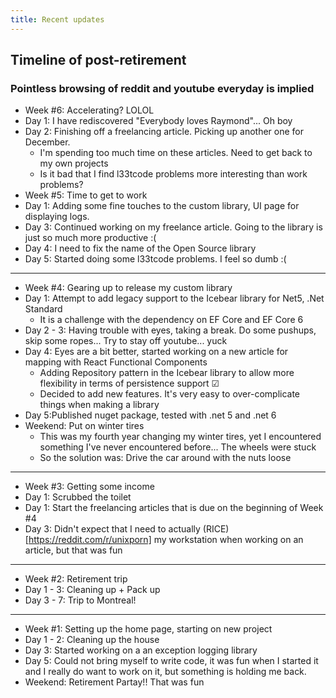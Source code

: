 ```yaml
---
title: Recent updates
---
```


## Timeline of post-retirement
### Pointless browsing of reddit and youtube everyday is implied
- Week #6: Accelerating? LOLOL
- Day 1: I have rediscovered "Everybody loves Raymond"... Oh boy
- Day 2: Finishing off a freelancing article. Picking up another one for December.
    - I'm spending too much time on these articles. Need to get back to my own projects
    - Is it bad that I find l33tcode problems more interesting than work problems?
- Week #5: Time to get to work
- Day 1: Adding some fine touches to the custom library, UI page for displaying logs.
- Day 3: Continued working on my freelance article. Going to the library is just so much more productive :(
- Day 4: I need to fix the name of the Open Source library
- Day 5: Started doing some l33tcode problems. I feel so dumb :(
***
- Week #4: Gearing up to release my custom library
- Day 1: Attempt to add legacy support to the Icebear library for Net5, .Net Standard
    - It is a challenge with the dependency on EF Core and EF Core 6
- Day 2 - 3: Having trouble with eyes, taking a break. Do some pushups, skip some ropes... Try to stay off youtube... yuck
- Day 4: Eyes are a bit better, started working on a new article for mapping with React Functional Components
    - Adding Repository pattern in the Icebear library to allow more flexibility in terms of persistence support &#9745;
    - Decided to add new features. It's very easy to over-complicate things when making a library
- Day 5:Published nuget package, tested with .net 5 and .net 6
- Weekend: Put on winter tires
    - This was my fourth year changing my winter tires, yet I encountered something I've never encountered before... The wheels were stuck
    - So the solution was: Drive the car around with the nuts loose
***
- Week #3: Getting some income
- Day 1: Scrubbed the toilet
- Day 1: Start the freelancing articles that is due on the beginning of Week #4
- Day 3: Didn't expect that I need to actually (RICE)[https://reddit.com/r/unixporn] my workstation when working on an article, but that was fun
***
- Week #2: Retirement trip
- Day 1 - 3: Cleaning up + Pack up
- Day 3 - 7: Trip to Montreal!
***
- Week #1: Setting up the home page, starting on new project
- Day 1 - 2: Cleaning up the house
- Day 3: Started working on a an exception logging library
- Day 5: Could not bring myself to write code, it was fun when I started it and I really do want to work on it, but something is holding me back.
- Weekend: Retirement Partay!! That was fun


